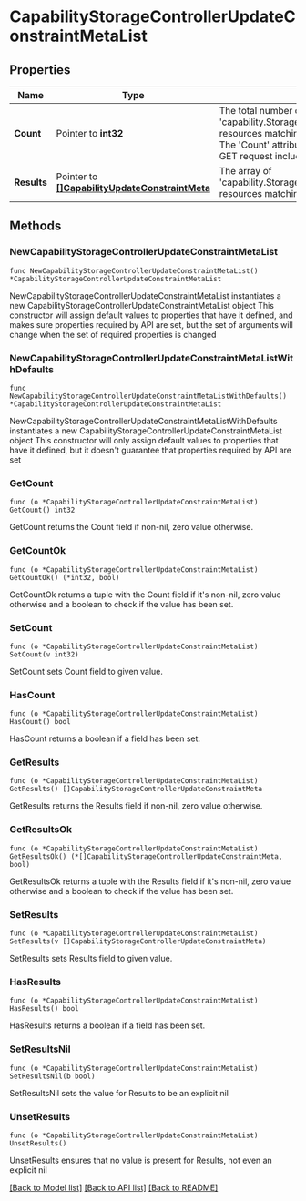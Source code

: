 # CapabilityStorageControllerUpdateConstraintMetaList

## Properties

Name | Type | Description | Notes
------------ | ------------- | ------------- | -------------
**Count** | Pointer to **int32** | The total number of &#39;capability.StorageControllerUpdateConstraintMeta&#39; resources matching the request, accross all pages. The &#39;Count&#39; attribute is included when the HTTP GET request includes the &#39;$inlinecount&#39; parameter. | [optional] 
**Results** | Pointer to [**[]CapabilityUpdateConstraintMeta**](CapabilityUpdateConstraintMeta.md) | The array of &#39;capability.StorageControllerUpdateConstraintMeta&#39; resources matching the request. | [optional] 

## Methods

### NewCapabilityStorageControllerUpdateConstraintMetaList

`func NewCapabilityStorageControllerUpdateConstraintMetaList() *CapabilityStorageControllerUpdateConstraintMetaList`

NewCapabilityStorageControllerUpdateConstraintMetaList instantiates a new CapabilityStorageControllerUpdateConstraintMetaList object
This constructor will assign default values to properties that have it defined,
and makes sure properties required by API are set, but the set of arguments
will change when the set of required properties is changed

### NewCapabilityStorageControllerUpdateConstraintMetaListWithDefaults

`func NewCapabilityStorageControllerUpdateConstraintMetaListWithDefaults() *CapabilityStorageControllerUpdateConstraintMetaList`

NewCapabilityStorageControllerUpdateConstraintMetaListWithDefaults instantiates a new CapabilityStorageControllerUpdateConstraintMetaList object
This constructor will only assign default values to properties that have it defined,
but it doesn't guarantee that properties required by API are set

### GetCount

`func (o *CapabilityStorageControllerUpdateConstraintMetaList) GetCount() int32`

GetCount returns the Count field if non-nil, zero value otherwise.

### GetCountOk

`func (o *CapabilityStorageControllerUpdateConstraintMetaList) GetCountOk() (*int32, bool)`

GetCountOk returns a tuple with the Count field if it's non-nil, zero value otherwise
and a boolean to check if the value has been set.

### SetCount

`func (o *CapabilityStorageControllerUpdateConstraintMetaList) SetCount(v int32)`

SetCount sets Count field to given value.

### HasCount

`func (o *CapabilityStorageControllerUpdateConstraintMetaList) HasCount() bool`

HasCount returns a boolean if a field has been set.

### GetResults

`func (o *CapabilityStorageControllerUpdateConstraintMetaList) GetResults() []CapabilityStorageControllerUpdateConstraintMeta`

GetResults returns the Results field if non-nil, zero value otherwise.

### GetResultsOk

`func (o *CapabilityStorageControllerUpdateConstraintMetaList) GetResultsOk() (*[]CapabilityStorageControllerUpdateConstraintMeta, bool)`

GetResultsOk returns a tuple with the Results field if it's non-nil, zero value otherwise
and a boolean to check if the value has been set.

### SetResults

`func (o *CapabilityStorageControllerUpdateConstraintMetaList) SetResults(v []CapabilityStorageControllerUpdateConstraintMeta)`

SetResults sets Results field to given value.

### HasResults

`func (o *CapabilityStorageControllerUpdateConstraintMetaList) HasResults() bool`

HasResults returns a boolean if a field has been set.

### SetResultsNil

`func (o *CapabilityStorageControllerUpdateConstraintMetaList) SetResultsNil(b bool)`

 SetResultsNil sets the value for Results to be an explicit nil

### UnsetResults
`func (o *CapabilityStorageControllerUpdateConstraintMetaList) UnsetResults()`

UnsetResults ensures that no value is present for Results, not even an explicit nil

[[Back to Model list]](../README.md#documentation-for-models) [[Back to API list]](../README.md#documentation-for-api-endpoints) [[Back to README]](../README.md)


